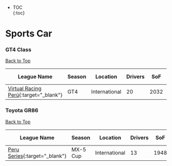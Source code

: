 * TOC  
{:toc}

# Sports Car

### GT4 Class

[Back to Top](#)  

| League Name | Season | Location | Drivers | SoF | Setup | Upcoming Race | New York | London | Sydney |
|-----------------------------------------------------------------------------------------------------------------|------|-------------|-------|----|-----|-------------|--------|------|------|
|[Virtual Racing Perú](https://members.iracing.com/membersite/member/LeagueView.do?league=10575){:target="_blank"} |GT4 |International |20 |2032 | | | | | |

### Toyota GR86

[Back to Top](#)  

| League Name | Season | Location | Drivers | SoF | Setup | Upcoming Race | New York | London | Sydney |
|---------------------------------------------------------------------------------------------------------|---------|-------------|-------|----|-----|-------------|--------|------|------|
|[Peru Series](https://members.iracing.com/membersite/member/LeagueView.do?league=10169){:target="_blank"} |MX\-5 Cup |International |13 |1948 | | | | | |

